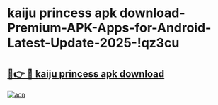 # kaiju princess apk download-Premium-APK-Apps-for-Android-Latest-Update-2025-!qz3cu

# <h2><a href="https://googleone.com">🔗👉 🔴 kaiju princess apk download</a></h2>

[![acn](https://github.com/user-attachments/assets/0f9c940e-d8b0-45ae-aac7-cd30a18b3e1c)](https://googleone.com)


